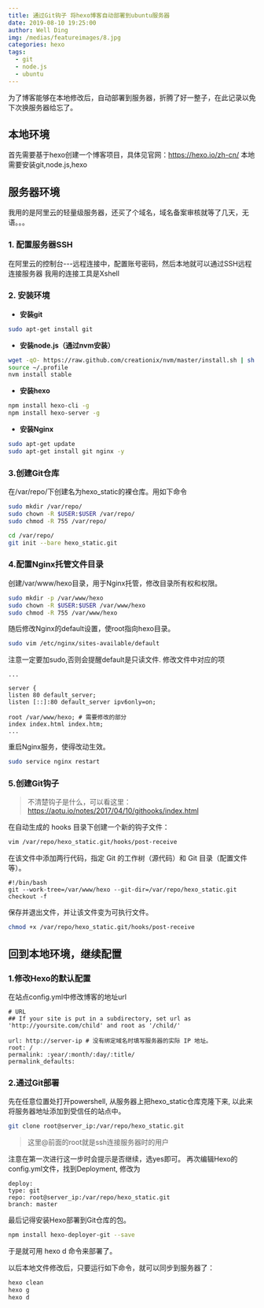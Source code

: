 ```yaml
---
title: 通过Git钩子 将hexo博客自动部署到ubuntu服务器
date: 2019-08-10 19:25:00
author: Well Ding
img: /medias/featureimages/8.jpg
categories: hexo
tags:
  - git
  - node.js
  - ubuntu
---
```


为了博客能够在本地修改后，自动部署到服务器，折腾了好一整子，在此记录以免下次换服务器给忘了。

## 本地环境

首先需要基于hexo创建一个博客项目，具体见官网：https://hexo.io/zh-cn/
本地需要安装git,node.js,hexo

## 服务器环境

我用的是阿里云的轻量级服务器，还买了个域名，域名备案审核就等了几天，无语。。。
### 1. 配置服务器SSH
在阿里云的控制台---远程连接中，配置账号密码，然后本地就可以通过SSH远程连接服务器
我用的连接工具是Xshell
### 2. 安装环境
- **安装git**
```bash
sudo apt-get install git
```

- **安装node.js（通过nvm安装）**
```bash
wget -qO- https://raw.github.com/creationix/nvm/master/install.sh | sh
source ~/.profile
nvm install stable
```

- **安装hexo**
```bash
npm install hexo-cli -g
npm install hexo-server -g
```

- **安装Nginx**
```bash
sudo apt-get update
sudo apt-get install git nginx -y
```

### 3.创建Git仓库
在/var/repo/下创建名为hexo_static的裸仓库。用如下命令
```bash
sudo mkdir /var/repo/
sudo chown -R $USER:$USER /var/repo/
sudo chmod -R 755 /var/repo/
```
```bash
cd /var/repo/
git init --bare hexo_static.git
```

### 4.配置Nginx托管文件目录
创建/var/www/hexo目录，用于Nginx托管，修改目录所有权和权限。
```bash
sudo mkdir -p /var/www/hexo
sudo chown -R $USER:$USER /var/www/hexo
sudo chmod -R 755 /var/www/hexo
```

随后修改Nginx的default设置，使root指向hexo目录。
```bash
sudo vim /etc/nginx/sites-available/default
```
注意一定要加sudo,否则会提醒default是只读文件.
修改文件中对应的项
```text
...

server {
listen 80 default_server;
listen [::]:80 default_server ipv6only=on;

root /var/www/hexo; # 需要修改的部分
index index.html index.htm;
...
```

重启Nginx服务，使得改动生效。
```bash
sudo service nginx restart
```

### 5.创建Git钩子
> 不清楚钩子是什么，可以看这里：https://aotu.io/notes/2017/04/10/githooks/index.html

在自动生成的 hooks 目录下创建一个新的钩子文件：
```bash
vim /var/repo/hexo_static.git/hooks/post-receive
```

在该文件中添加两行代码，指定 Git 的工作树（源代码）和 Git 目录（配置文件等）。
```text
#!/bin/bash
git --work-tree=/var/www/hexo --git-dir=/var/repo/hexo_static.git checkout -f
```

保存并退出文件，并让该文件变为可执行文件。
```bash
chmod +x /var/repo/hexo_static.git/hooks/post-receive
```

## 回到本地环境，继续配置
### 1.修改Hexo的默认配置
在站点config.yml中修改博客的地址url
```text
# URL
## If your site is put in a subdirectory, set url as 'http://yoursite.com/child' and root as '/child/'

url: http://server-ip # 没有绑定域名时填写服务器的实际 IP 地址。
root: /
permalink: :year/:month/:day/:title/
permalink_defaults:
```

### 2.通过Git部署
先在任意位置处打开powershell, 从服务器上把hexo_static仓库克隆下来, 以此来将服务器地址添加到受信任的站点中。
```bash
git clone root@server_ip:/var/repo/hexo_static.git
```

> 这里@前面的root就是ssh连接服务器时的用户

注意在第一次进行这一步时会提示是否继续，选yes即可。
再次编辑Hexo的config.yml文件，找到Deployment, 修改为
```text
deploy:
type: git
repo: root@server_ip:/var/repo/hexo_static.git
branch: master
```

最后记得安装Hexo部署到Git仓库的包。
```bash
npm install hexo-deployer-git --save
```
于是就可用 hexo d 命令来部署了。

以后本地文件修改后，只要运行如下命令，就可以同步到服务器了：
```bash
hexo clean
hexo g
hexo d
```


